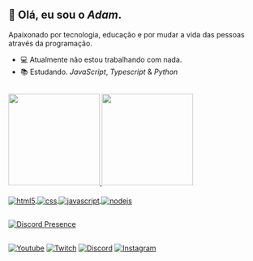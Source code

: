 ## 👋 Olá, eu sou o *Adam*.

Apaixonado por tecnologia, educação e por mudar a vida das pessoas através da programação.

- 💻 Atualmente não estou trabalhando com nada.
- 📚 Estudando. *JavaScript*, *Typescript* & *Python*

##

<div align="left">
  <a href="https://github.com/AdamDevelopeer">
  <img height="180em" src="https://github-readme-stats.vercel.app/api?username=r3adyoficial&show_icons=true&theme=radical&include_all_commits=true&count_private=true"/>
  <img height="180em" src="https://github-readme-stats.vercel.app/api/top-langs/?username=adamdevelopeer&layout=compact&langs_count=7&theme=radical"/>
</div>

<div style="display: inline_block;"><br />
  <img align="center" alt="html5" src="https://img.shields.io/badge/HTML5-E34F26?style=for-the-badge&logo=html5&logoColor=white" />
  <img align="center" alt="css" src="https://img.shields.io/badge/CSS3-1572B6?style=for-the-badge&logo=css3&logoColor=white" />
  <img align="center" alt="javascript" src="https://img.shields.io/badge/JavaScript-323330?style=for-the-badge&logo=javascript&logoColor=F7DF1E" />
  <img align="center" alt="nodejs" src="https://img.shields.io/badge/Node.js-43853D?style=for-the-badge&logo=node.js&logoColor=white" />
</div>

##

[![Discord Presence](https://lanyard-profile-readme.vercel.app/api/975164971711332383?idleMessage=%22Ol%C3%A1,%20eu%20me%20chamo%20Felipe%20mais%20sou%20conhecido%20como%20R3ady%22&borderRadius=25px&hideBadges=false)](https://discord.com/users/975164971711332383)

##
  
[![Youtube](https://img.shields.io/badge/YouTube-FF0000?style=for-the-badge&logo=youtube&logoColor=white)](https://www.youtube.com/c/R3ady) [![Twitch](	https://img.shields.io/badge/Twitch-9146FF?style=for-the-badge&logo=twitch&logoColor=white)](https://www.twitch.tv/lypee_) [![Discord](https://img.shields.io/badge/Discord-7289DA?style=for-the-badge&logo=discord&logoColor=white)](https://discord.gg/VDH3ncpBFY) [![Instagram](https://img.shields.io/badge/Instagram-E4405F?style=for-the-badge&logo=instagram&logoColor=white)](https://www.instagram.com/lypee.souza/)
